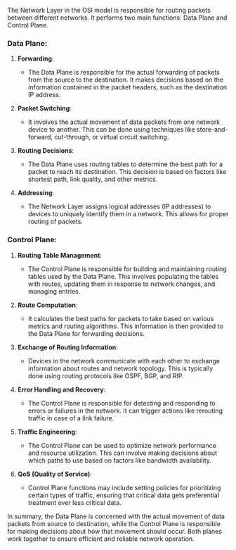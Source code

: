 The Network Layer in the OSI model is responsible for routing packets between different networks. It performs two main functions: Data Plane and Control Plane.

### Data Plane:

1. **Forwarding**:
   - The Data Plane is responsible for the actual forwarding of packets from the source to the destination. It makes decisions based on the information contained in the packet headers, such as the destination IP address.

2. **Packet Switching**:
   - It involves the actual movement of data packets from one network device to another. This can be done using techniques like store-and-forward, cut-through, or virtual circuit switching.

3. **Routing Decisions**:
   - The Data Plane uses routing tables to determine the best path for a packet to reach its destination. This decision is based on factors like shortest path, link quality, and other metrics.

4. **Addressing**:
   - The Network Layer assigns logical addresses (IP addresses) to devices to uniquely identify them in a network. This allows for proper routing of packets.

### Control Plane:

1. **Routing Table Management**:
   - The Control Plane is responsible for building and maintaining routing tables used by the Data Plane. This involves populating the tables with routes, updating them in response to network changes, and managing entries.

2. **Route Computation**:
   - It calculates the best paths for packets to take based on various metrics and routing algorithms. This information is then provided to the Data Plane for forwarding decisions.

3. **Exchange of Routing Information**:
   - Devices in the network communicate with each other to exchange information about routes and network topology. This is typically done using routing protocols like OSPF, BGP, and RIP.

4. **Error Handling and Recovery**:
   - The Control Plane is responsible for detecting and responding to errors or failures in the network. It can trigger actions like rerouting traffic in case of a link failure.

5. **Traffic Engineering**:
   - The Control Plane can be used to optimize network performance and resource utilization. This can involve making decisions about which paths to use based on factors like bandwidth availability.

6. **QoS (Quality of Service)**:
   - Control Plane functions may include setting policies for prioritizing certain types of traffic, ensuring that critical data gets preferential treatment over less critical data.

In summary, the Data Plane is concerned with the actual movement of data packets from source to destination, while the Control Plane is responsible for making decisions about how that movement should occur. Both planes work together to ensure efficient and reliable network operation.

